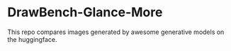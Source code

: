 #  DrawBench-Glance-More

This repo compares images generated by awesome generative models on the huggingface.

